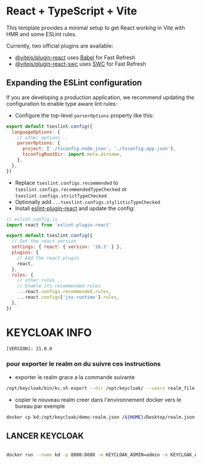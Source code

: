 # React + TypeScript + Vite

This template provides a minimal setup to get React working in Vite with HMR and some ESLint rules.

Currently, two official plugins are available:

- [@vitejs/plugin-react](https://github.com/vitejs/vite-plugin-react/blob/main/packages/plugin-react/README.md) uses [Babel](https://babeljs.io/) for Fast Refresh
- [@vitejs/plugin-react-swc](https://github.com/vitejs/vite-plugin-react-swc) uses [SWC](https://swc.rs/) for Fast Refresh

## Expanding the ESLint configuration

If you are developing a production application, we recommend updating the configuration to enable type aware lint rules:

- Configure the top-level `parserOptions` property like this:

```js
export default tseslint.config({
  languageOptions: {
    // other options...
    parserOptions: {
      project: ['./tsconfig.node.json', './tsconfig.app.json'],
      tsconfigRootDir: import.meta.dirname,
    },
  },
})
```

- Replace `tseslint.configs.recommended` to `tseslint.configs.recommendedTypeChecked` or `tseslint.configs.strictTypeChecked`
- Optionally add `...tseslint.configs.stylisticTypeChecked`
- Install [eslint-plugin-react](https://github.com/jsx-eslint/eslint-plugin-react) and update the config:

```js
// eslint.config.js
import react from 'eslint-plugin-react'

export default tseslint.config({
  // Set the react version
  settings: { react: { version: '18.3' } },
  plugins: {
    // Add the react plugin
    react,
  },
  rules: {
    // other rules...
    // Enable its recommended rules
    ...react.configs.recommended.rules,
    ...react.configs['jsx-runtime'].rules,
  },
})
```



# KEYCLOAK INFO

```sh
[VERSION]: 21.0.0
```

### pour exporter le realm on du suivre ces instructions

- exporter le realm grace a la commande suivante

```sh
/opt/keycloak/bin/kc.sh export --dir /opt/keycloak/ --users realm_file
```

- copier le nouveau realm creer dans l'environnement docker vers le bureau par exemple

```sh
docker cp kd:/opt/keycloak/demo-realm.json /${HOME}/Desktop/realm.json
```

## LANCER KEYCLOAK

```sh

docker run --name kd -p 8080:8080 -e KEYCLOAK_ADMIN=admin -e KEYCLOAK_ADMIN_PASSWORD=admin -e KC_HOSTNAME_PATH=/auth -e KC_HTTP_RELATIVE_PATH=/auth -v $(pwd)/keycloak/realm.json:/opt/keycloak/data/import/realm.json -v $(pwd)/keycloak/themes/kd:/opt/keycloak/themes/k-demo quay.io/keycloak/keycloak:21.0.0 start-dev --import-realm

```